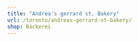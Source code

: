 ```yaml
---
title: "Andrea's gerrard st. Bakery"
url: /toronto/andreas-gerrard-st-bakery/
shop: Bäckerei
---
```

